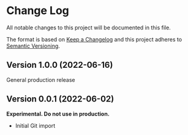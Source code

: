 # Change Log

All notable changes to this project will be documented in this file.

The format is based on [Keep a Changelog](http://keepachangelog.com/)
and this project adheres to [Semantic Versioning](http://semver.org/).

## Version 1.0.0 (2022-06-16)

General production release

## Version 0.0.1 (2022-06-02)

**Experimental. Do not use in production.**

* Initial Git import
